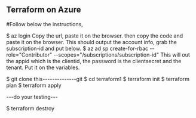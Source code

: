 ## Terraform on Azure

#Follow below the instructions, 

$ az login
Copy the url, paste it on the browser.  then copy the code and paste it on the browser.
This should output the account info, grab the subscription-id and put below.
$ az ad sp create-for-rbac --role="Contributor" --scopes="/subscriptions/subscription-id"
This will out the appid which is the clientid, the password is the clientsecret and the tenant.  Put it on the variables.

$ git clone this--------------git
$ cd terraform1
$ terraform init
$ terraform plan
$ terraform apply

---do your testing---

$ terraform destroy
 
